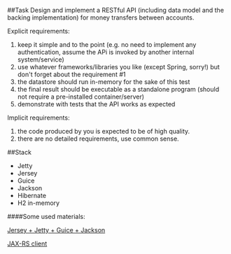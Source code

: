##Task
Design and implement a RESTful API (including data model and the backing implementation) for money
transfers between accounts.

Explicit requirements:
1. keep it simple and to the point (e.g. no need to implement any authentication, assume the APi is
invoked by another internal system/service)
2. use whatever frameworks/libraries you like (except Spring, sorry!) but don't forget about the
requirement #1
3. the datastore should run in-memory for the sake of this test
4. the final result should be executable as a standalone program (should not require a pre-installed
container/server)
5. demonstrate with tests that the API works as expected

Implicit requirements:
1. the code produced by you is expected to be of high quality.
2. there are no detailed requirements, use common sense.

##Stack

- Jetty
- Jersey
- Guice
- Jackson
- Hibernate
- H2 in-memory

####Some used materials:

[Jersey + Jetty + Guice + Jackson](http://blog.palominolabs.com/2011/08/15/a-simple-java-web-stack-with-guice-jetty-jersey-and-jackson/index.html)

[JAX-RS client](http://www.baeldung.com/jersey-jax-rs-client)
